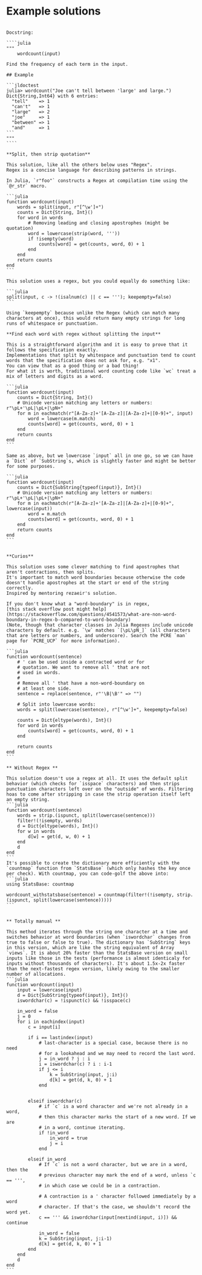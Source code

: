 # Example solutions

`````

Docstring:

````julia
"""
    wordcount(input)

Find the frequency of each term in the input.

## Example

```jldoctest
julia> wordcount("Joe can't tell between 'large' and large.")
Dict{String,Int64} with 6 entries:
  "tell"    => 1
  "can't"   => 1
  "large"   => 2
  "joe"     => 1
  "between" => 1
  "and"     => 1
```
"""
````

**Split, then strip quotation**

This solution, like all the others below uses "Regex".
Regex is a concise language for describing patterns in strings.

In Julia, `r"foo"` constructs a Regex at compilation time using the `@r_str` macro.

```julia
function wordcount(input)
    words = split(input, r"[^\w']+")
    counts = Dict{String, Int}()
    for word in words
        # Removing leading and closing apostrophes (might be quotation)
        word = lowercase(strip(word, '''))
        if !isempty(word)
            counts[word] = get(counts, word, 0) + 1
        end
    end
    return counts
end
```

This solution uses a regex, but you could equally do something like:

```julia
split(input, c -> !(isalnum(c) || c == '''); keepempty=false)
```

Using `keepempty` because unlike the Regex (which can match many characters at once), this would return many empty strings for long runs of whitespace or punctuation.

**Find each word with regex without splitting the input**

This is a straightforward algorithm and it is easy to prove that it follows the specification exactly.
Implementations that split by whitespace and punctuation tend to count words that the specification does not ask for, e.g. "x1".
You can view that as a good thing or a bad thing!
For what it is worth, traditional word counting code like `wc` treat a mix of letters and digits as a word.

```julia
function wordcount(input)
    counts = Dict{String, Int}()
    # Unicode version matching any letters or numbers: r"\pL+'\pL|\pL+|\pN+"
    for m in eachmatch(r"[A-Za-z]+'[A-Za-z]|[A-Za-z]+|[0-9]+", input)
        word = lowercase(m.match)
        counts[word] = get(counts, word, 0) + 1
    end
    return counts
end
```

Same as above, but we lowercase `input` all in one go, so we can have a `Dict` of `SubString`s, which is slightly faster and might be better for some purposes.

```julia
function wordcount(input)
    counts = Dict{SubString{typeof(input)}, Int}()
    # Unicode version matching any letters or numbers: r"\pL+'\pL|\pL+|\pN+"
    for m in eachmatch(r"[A-Za-z]+'[A-Za-z]|[A-Za-z]+|[0-9]+", lowercase(input))
        word = m.match
        counts[word] = get(counts, word, 0) + 1
    end
    return counts
end
```


**Curios**

This solution uses some clever matching to find apostrophes that aren't contractions, then splits.
It's important to match word boundaries because otherwise the code doesn't handle apostrophes at the start or end of the string correctly.
Inspired by mentoring rezaeir's solution.

If you don't know what a "word-boundary" is in regex,
[this stack overflow post might help](https://stackoverflow.com/questions/4541573/what-are-non-word-boundary-in-regex-b-compared-to-word-boundary)
(Note, though that character classes in Julia Regexes include unicode characters by default. e.g. `\w` matches `[\pL\pN_]` (all characters that are letters or numbers, and underscore). Search the PCRE `man` page for `PCRE_UCP` for more information).

```julia
function wordcount(sentence)
    # ' can be used inside a contracted word or for
    # quotation. We want to remove all ' that are not
    # used in words.
    #
    # Remove all ' that have a non-word-boundary on
    # at least one side.
    sentence = replace(sentence, r"'\B|\B'" => "")

    # Split into lowercase words:
    words = split(lowercase(sentence), r"[^\w']+", keepempty=false)

    counts = Dict{eltype(words), Int}()
    for word in words
        counts[word] = get(counts, word, 0) + 1
    end

    return counts
end
```

** Without Regex ** 

This solution doesn't use a regex at all. It uses the default split behavior (which checks for `isspace` characters) and then strips punctuation characters left over on the "outside" of words. Filtering hoas to come after stripping in case the strip operation itself left an empty string.
```julia
function wordcount(sentence)
    words = strip.(ispunct, split(lowercase(sentence)))
    filter!(!isempty, words)
    d = Dict{eltype(words), Int}()
    for w in words
        d[w] = get(d, w, 0) + 1
    end
    d
end
```
It's possible to create the dictionary more efficiently with the `countmap` function from `StatsBase` (which only hashes the key once per check). With countmap, you can code-golf the above into:
```julia
using StatsBase: countmap

wordcount_withstatsbase(sentence) = countmap(filter!(!isempty, strip.(ispunct, split(lowercase(sentence)))))
```


** Totally manual ** 

This method iterates through the string one character at a time and switches behavior at word boundaries (when `iswordchar` changes from true to false or false to true). The dictionary has `SubString` keys in this version, which are like the string equivalent of Array `views`. It is about 20% faster than the StatsBase version on small inputs like those in the tests (performance is almost identicaly for inputs without thousands of characters). It's about 1.5x-2x faster than the next-fastest regex version, likely owing to the smaller number of allocations.
```julia
function wordcount(input)
    input = lowercase(input)
    d = Dict{SubString{typeof(input)}, Int}()
    iswordchar(c) = !ispunct(c) && !isspace(c)

    in_word = false
    j = 0
    for i in eachindex(input)
        c = input[i]

        if i == lastindex(input)
            # last-character is a special case, because there is no need
            # for a lookahead and we may need to record the last word.
            j = in_word ? j : i
            i = iswordchar(c) ? i : i-1
            if j <= i
                k = SubString(input, j:i)
                d[k] = get(d, k, 0) + 1
            end


        elseif iswordchar(c)
            # if `c` is a word character and we're not already in a word,
            # then this character marks the start of a new word. If we are
            # in a word, continue iterating.
            if !in_word
                in_word = true
                j = i
            end

        elseif in_word
            # If `c` is not a word character, but we are in a word, then the
            # previous character may mark the end of a word, unless `c == ''',
            # in which case we could be in a contraction.

            # A contraction is a ' character followed immediately by a word
            # character. If that's the case, we shouldn't record the word yet.
            c == ''' && iswordchar(input[nextind(input, i)]) && continue

            in_word = false
            k = SubString(input, j:i-1)
            d[k] = get(d, k, 0) + 1
        end
    end
    d
end
```

`````

